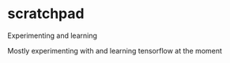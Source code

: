 # scratchpad
Experimenting and learning

Mostly experimenting with and learning tensorflow at the moment
